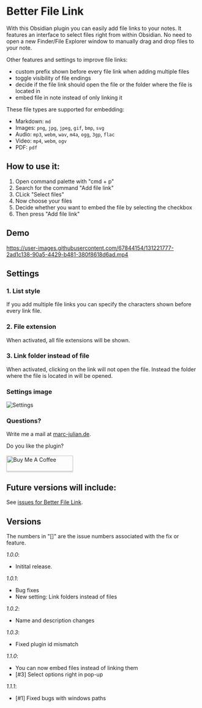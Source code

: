 # Better File Link

With this Obsidian plugin you can easily add file links to your notes. It features an interface to select files right from within Obsidian. No need to open a new Finder/File Explorer window to manually drag and drop files to your note.

Other features and settings to improve file links:
- custom prefix shown before every file link when adding multiple files
- toggle visibility of file endings
- decide if the file link should open the file or the folder where the file is located in
- embed file in note instead of only linking it

These file types are supported for embedding:
- Markdown: `md`
- Images: `png`, `jpg`, `jpeg`, `gif`, `bmp`, `svg`
- Audio: `mp3`, `webm`, `wav`, `m4a`, `ogg`, `3gp`, `flac`
- Video: `mp4`, `webm`, `ogv`
- PDF: `pdf`


## How to use it:
1. Open command palette with "cmd + p"
2. Search for the command "Add file link"
3. CLick "Select files"
4. Now choose your files
5. Decide whether you want to embed the file by selecting the checkbox 
6. Then press "Add file link"

## Demo

https://user-images.githubusercontent.com/67844154/131221777-2ad1c138-90a5-4429-b481-380f8618d6ad.mp4

## Settings

### 1. List style
If you add multiple file links you can specify the characters shown before every link file.

### 2. File extension
When activated, all file extensions will be shown.

### 3. Link folder instead of file
When activated, clicking on the link will not open the file. Instead the folder where the file is located in will be opened.

### Settings image
![Settings](https://user-images.githubusercontent.com/67844154/131246371-68049aa6-34a5-421c-b478-513427525700.png)


### Questions?
Write me a mail at <a href="https://www.marc-julian.de">marc-julian.de</a>.

Do you like the plugin?<br><br>
<a href="https://www.buymeacoffee.com/marcjulian" target="_blank"><img src="https://www.buymeacoffee.com/assets/img/custom_images/orange_img.png" alt="Buy Me A Coffee" style="height: 41px !important;width: 174px !important;box-shadow: 0px 3px 2px 0px rgba(190, 190, 190, 0.5) !important;-webkit-box-shadow: 0px 3px 2px 0px rgba(190, 190, 190, 0.5) !important;" ></a>

## Future versions will include:
See <a href="https://github.com/marcjulianschwarz/obsidian-file-link/issues">issues for Better File Link</a>.

## Versions
The numbers in "[]" are the issue numbers associated with the fix or feature.

*1.0.0*: 
- Initital release.

*1.0.1*:
- Bug fixes
- New setting: Link folders instead of files

*1.0.2*:
- Name and description changes

*1.0.3*:
- Fixed plugin id mismatch

*1.1.0*:
- You can now embed files instead of linking them
- [#3] Select options right in pop-up

*1.1.1*:
- [#1] Fixed bugs with windows paths